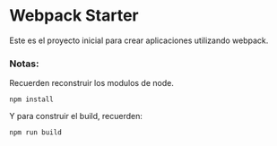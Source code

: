 
# Webpack Starter

Este es el proyecto inicial para crear aplicaciones utilizando webpack.

### Notas: 
Recuerden reconstruir los modulos de node.

```
npm install
```

Y para construir el build, recuerden:

```
npm run build
```